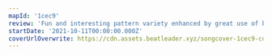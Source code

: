 ```yaml
---
mapId: '1cec9'
review: 'Fun and interesting pattern variety enhanced by great use of bombs and walls that really make you dance and feel the music on all the difficulty levels!'
startDate: '2021-10-11T00:00:00.000Z'
coverUrlOverwrite: https://cdn.assets.beatleader.xyz/songcover-1cec9-cover.jpg
---
```

